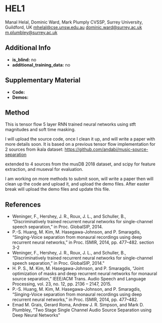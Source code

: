 
# HEL1 <!-- Your submission short name in <=4 characters -->
Manal Helal, Dominic Ward, Mark Plumply <!-- Authors  -->
CVSSP, Surrey University, Guildford, UK <!-- Affiliations -->
mhelal@cse.unsw.edu.au <!-- one corresponding mail address -->
dominic.ward@surrey.ac.uk
m.plumbley@surrey.ac.uk

## Additional Info

* __is_blind:__ no  <!-- if you used supervised learning, answer no -->
* __additional_training_data:__ no  <!-- if you used more data than musdb (not including data augmentation)-->

## Supplementary Material

* __Code:__
* __Demos:__ 


## Method

This is tensor flow 5 layer RNN trained neural networks using stft magnitudes and soft time masking. 

I will upload the source code, once I clean it up, and will write a paper with more details soon. It is based on a previous tensor flow implementation for 2 sources from ikala dataset: 
https://github.com/andabi/music-source-separation

extended to 4 sources from the musDB 2018 dataset, and scipy for feature extraction, and museval for evaluation.

I am working on more methods to submit soon, will write a paper then will clean up the code and upload it, and upload the demo files. After easter break will upload the demo files and update this file.

## References

- Weninger, F., Hershey, J. R., Roux, J. L., and Schuller, B., “Discriminatively trained recurrent neural networks for single-channel speech separation,” in Proc. GlobalSIP, 2014.
- P.-S. Huang, M. Kim, M. Hasegawa-Johnson, and P. Smaragdis, “Singing-Voice separation from monaural recordings using deep recurrent neural networks,” in Proc. ISMIR, 2014, pp. 477–482.  section 3-2
- Weninger, F., Hershey, J. R., Roux, J. L., and Schuller, B., “Discriminatively trained recurrent neural networks for single-channel speech separation,” in Proc. GlobalSIP, 2014." 
- H. P. S., M. Kim, M. Hasegawa-Johnson, and P. Smaragdis, “Joint optimization of masks and deep recurrent neural networks for monaural source separation,” IEEE/ACM Trans. Audio Speech and Language Processing, vol. 23, no. 12, pp. 2136 – 2147, 2015.
- P.-S. Huang, M. Kim, M. Hasegawa-Johnson, and P. Smaragdis, “Singing-Voice separation from monaural recordings using deep recurrent neural networks,” in Proc. ISMIR, 2014, pp. 477–482. 
- Emad M. Grais, Gerard Roma, Andrew J. R. Simpson, and Mark D. Plumbley, "Two Stage Single Channel Audio Source Separation using Deep Neural Networks"
